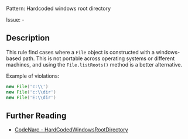 Pattern: Hardcoded windows root directory

Issue: -

## Description

This rule find cases where a `File` object is constructed with a windows-based path. This is not portable across operating systems or different machines, and using the `File.listRoots()` method is a better alternative.

Example of violations:

``` groovy
new File('c:\\')
new File('c:\\dir')
new File('E:\\dir')
```

## Further Reading

* [CodeNarc - HardCodedWindowsRootDirectory](https://codenarc.github.io/CodeNarc/codenarc-rules-basic.html#hardcodedwindowsrootdirectory-rule)